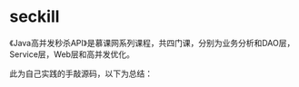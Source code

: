 # seckill

《Java高并发秒杀API》是慕课网系列课程，共四门课，分别为业务分析和DAO层，Service层，Web层和高并发优化。

此为自己实践的手敲源码，以下为总结：

  
  
